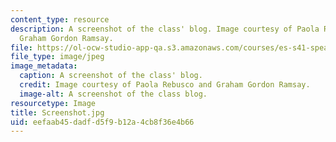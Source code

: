 ```yaml
---
content_type: resource
description: A screenshot of the class' blog. Image courtesy of Paola Rebusco and
  Graham Gordon Ramsay.
file: https://ol-ocw-studio-app-qa.s3.amazonaws.com/courses/es-s41-speak-italian-with-your-mouth-full-spring-2012/eefaab45dadfd5f9b12a4cb8f36e4b66_Screenshot.jpg
file_type: image/jpeg
image_metadata:
  caption: A screenshot of the class' blog.
  credit: Image courtesy of Paola Rebusco and Graham Gordon Ramsay.
  image-alt: A screenshot of the class blog.
resourcetype: Image
title: Screenshot.jpg
uid: eefaab45-dadf-d5f9-b12a-4cb8f36e4b66
---
```

